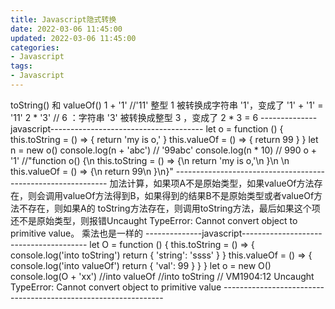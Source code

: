 ```yaml
---
title: Javascript隐式转换
date: 2022-03-06 11:45:00
updated: 2022-03-06 11:45:00
categories:
- Javascript
tags:
- Javascript
---
```


 toString() 和 valueOf()
    1 + '1' //'11' 整型 1 被转换成字符串 '1'，变成了 '1' + '1' = '11'
    2 * '3' // 6  ：字符串 '3' 被转换成整型 3 ，变成了 2 * 3 = 6
    --------------javascript--------------------------------------
    let o = function () {
        this.toString = () => {
            return 'my is o,'
        }
        this.valueOf = () => {
            return 99
        }
    }
    let n = new o()
    console.log(n + 'abc') // '99abc'
    console.log(n * 10) // 990
    o + '1' //"function o() {\n    this.toString = () => {\n        return 'my is o,'\n    }\n    \n    this.valueOf = () => {\n        return 99\n    }\n}"
    -------------------------------------------------------------
    加法计算，如果项A不是原始类型，如果valueOf方法存在，则会调用valueOf方法得到B，如果得到的结果B不是原始类型或者valueOf方法不存在，则如果A的
    toString方法存在，则调用toString方法，最后如果这个项还不是原始类型，则报错Uncaught TypeError: Cannot convert object to primitive value。
    乘法也是一样的
    --------------javascript---------------------------------------
    let O = function () {
        this.toString = () => {
            console.log('into toString')
            return { 'string': 'ssss' }
        }
        this.valueOf = () => {
            console.log('into valueOf')
            return { 'val': 99 }
        }
    }
    let o = new O()
    console.log(O + 'xx')
    //into valueOf
    //into toString
    // VM1904:12 Uncaught TypeError: Cannot convert object to primitive value
    ---------------------------------------------------------------
